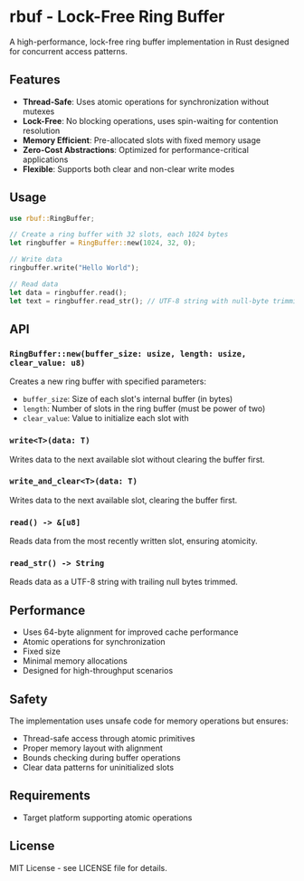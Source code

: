 # rbuf - Lock-Free Ring Buffer

A high-performance, lock-free ring buffer implementation in Rust designed for concurrent access patterns.

## Features

- **Thread-Safe**: Uses atomic operations for synchronization without mutexes
- **Lock-Free**: No blocking operations, uses spin-waiting for contention resolution
- **Memory Efficient**: Pre-allocated slots with fixed memory usage
- **Zero-Cost Abstractions**: Optimized for performance-critical applications
- **Flexible**: Supports both clear and non-clear write modes

## Usage

```rust
use rbuf::RingBuffer;

// Create a ring buffer with 32 slots, each 1024 bytes
let ringbuffer = RingBuffer::new(1024, 32, 0);

// Write data
ringbuffer.write("Hello World");

// Read data
let data = ringbuffer.read();
let text = ringbuffer.read_str(); // UTF-8 string with null-byte trimming
```

## API

### `RingBuffer::new(buffer_size: usize, length: usize, clear_value: u8)`

Creates a new ring buffer with specified parameters:
- `buffer_size`: Size of each slot's internal buffer (in bytes)
- `length`: Number of slots in the ring buffer (must be power of two)
- `clear_value`: Value to initialize each slot with

### `write<T>(data: T)`

Writes data to the next available slot without clearing the buffer first.

### `write_and_clear<T>(data: T)`

Writes data to the next available slot, clearing the buffer first.

### `read() -> &[u8]`

Reads data from the most recently written slot, ensuring atomicity.

### `read_str() -> String`

Reads data as a UTF-8 string with trailing null bytes trimmed.

## Performance

- Uses 64-byte alignment for improved cache performance
- Atomic operations for synchronization
- Fixed size
- Minimal memory allocations
- Designed for high-throughput scenarios

## Safety

The implementation uses unsafe code for memory operations but ensures:
- Thread-safe access through atomic primitives
- Proper memory layout with alignment
- Bounds checking during buffer operations
- Clear data patterns for uninitialized slots

## Requirements

- Target platform supporting atomic operations

## License

MIT License - see LICENSE file for details.